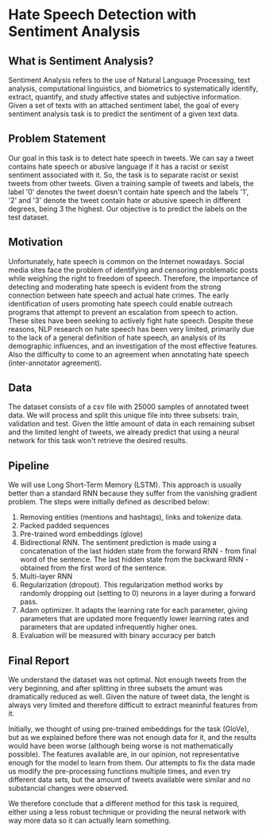 
# Hate Speech Detection with Sentiment Analysis
 
 ## What is Sentiment Analysis?
 Sentiment Analysis refers to the use of Natural Language Processing, text analysis, computational linguistics, and biometrics to systematically identify, extract, quantify, and study affective states and subjective information. Given a set of texts with an attached sentiment label, the goal of every sentiment analysis task is to predict the sentiment of a given text data.


 ## Problem Statement
 Our goal in this task is to detect hate speech in tweets. We can say a tweet contains hate speech or abusive language if it has a racist or sexist sentiment associated with it. So, the task is to separate racist or sexist tweets from other tweets. Given a training sample of tweets and labels, the label '0' denotes the tweet doesn't contain hate speech and the labels '1', '2' and '3' denote the tweet contain hate or abusive speech in different degrees, being 3 the highest. Our objective is to predict the labels on the test dataset.

  ## Motivation
  Unfortunately, hate speech is common on the Internet nowadays. Social media sites face the problem of identifying and censoring problematic posts while weighing the right to freedom of speech. Therefore, the importance of detecting and moderating hate speech is evident from the strong connection between hate speech and actual hate crimes. The early identification of users promoting hate speech could enable outreach programs that attempt to prevent an escalation from speech to action. These sites have been seeking to actively fight hate speech. Despite these reasons, NLP research on hate speech has been very limited, primarily due to the lack of a general definition of hate speech, an analysis of its demographic influences, and an investigation of the most effective features. Also the difficulty to come to an agreement when annotating hate speech (inter-annotator agreement).
  
  ## Data
  The dataset consists of a csv file with 25000 samples of annotated tweet data. We will process and split this unique file into three subsets: train, validation and test. Given the little amount of data in each remaining subset and the limited lenght of tweets, we already predict that using a neural network for this task won't retrieve the desired results.
  
  ## Pipeline
  We will use Long Short-Term Memory (LSTM). This approach is usually better than a standard RNN because they suffer from the vanishing gradient problem. The steps were initially defined as described below:
  
1. Removing entities (mentions and hashtags), links and tokenize data.
2. Packed padded sequences
3. Pre-trained word embeddings (glove)
4. Bidirectional RNN. The sentiment prediction is made using a concatenation of the last hidden state from the forward RNN - from final word of the sentence. The last hidden state from the backward RNN - obtained from the first word of the sentence.
5. Multi-layer RNN
6. Regularization (dropout). This regularization method works by randomly dropping out (setting to 0) neurons in a layer during a forward pass.
7. Adam optimizer. It adapts the learning rate for each parameter, giving parameters that are updated more frequently lower learning rates and parameters that are updated infrequently higher ones. 
8. Evaluation will be measured with binary accuracy per batch  
  
  ## Final Report
  We understand the dataset was not optimal. Not enough tweets from the very beginning, and after splitting in three subsets the amunt was dramatically reduced as well. Given the nature of tweet data, the lenght is always very limited and therefore difficult to extract meaninful features from it.
  
  Initially, we thought of using pre-trained embeddings for the task (GloVe), but as we explained before there was not enough data for it, and the results would have been worse (although being worse is not mathematically possible).
  The features available are, in our opinion, not representative enough for the model to learn from them. Our attempts to fix the data made us modify the pre-processing functions multiple times, and even try different data sets, but the amount of tweets available were similar and no substancial changes were observed.
  
  We therefore conclude that a different method for this task is required, either using a less robust technique or providing the neural network with way more data so it can actually learn something.
  

